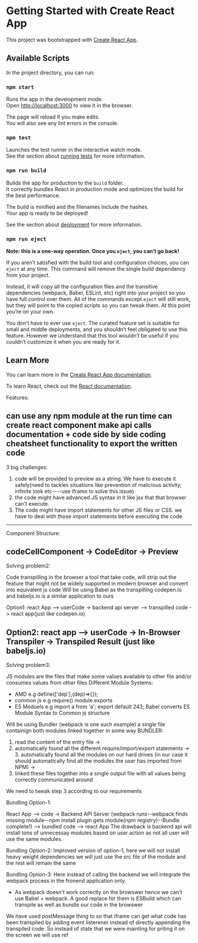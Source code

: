 # Getting Started with Create React App

This project was bootstrapped with [Create React App](https://github.com/facebook/create-react-app).

## Available Scripts

In the project directory, you can run:

### `npm start`

Runs the app in the development mode.\
Open [http://localhost:3000](http://localhost:3000) to view it in the browser.

The page will reload if you make edits.\
You will also see any lint errors in the console.

### `npm test`

Launches the test runner in the interactive watch mode.\
See the section about [running tests](https://facebook.github.io/create-react-app/docs/running-tests) for more information.

### `npm run build`

Builds the app for production to the `build` folder.\
It correctly bundles React in production mode and optimizes the build for the best performance.

The build is minified and the filenames include the hashes.\
Your app is ready to be deployed!

See the section about [deployment](https://facebook.github.io/create-react-app/docs/deployment) for more information.

### `npm run eject`

**Note: this is a one-way operation. Once you `eject`, you can’t go back!**

If you aren’t satisfied with the build tool and configuration choices, you can `eject` at any time. This command will remove the single build dependency from your project.

Instead, it will copy all the configuration files and the transitive dependencies (webpack, Babel, ESLint, etc) right into your project so you have full control over them. All of the commands except `eject` will still work, but they will point to the copied scripts so you can tweak them. At this point you’re on your own.

You don’t have to ever use `eject`. The curated feature set is suitable for small and middle deployments, and you shouldn’t feel obligated to use this feature. However we understand that this tool wouldn’t be useful if you couldn’t customize it when you are ready for it.

## Learn More

You can learn more in the [Create React App documentation](https://facebook.github.io/create-react-app/docs/getting-started).

To learn React, check out the [React documentation](https://reactjs.org/).


Features:

can use any npm module at the run time
can create react component
make api calls
documentation + code side by side
coding cheatsheet
functionality to export the written code
----------------------------------------

3 big challenges:

1. code will be provided to preview as a string. We have to execute it safely(need to tackles situations like prevention of malicious activity, infinite look etc----use iframe to solve this issue)
2. the code might have advanced JS syntax in it like jsx that that browser can't execute.
3. The code might have import statements for other JS files or CSS. we have to deal with those import statements before executing the code
-----------------------------------------

Component Structure:

codeCellComponent -> CodeEditor
		  -> Preview 
-----------------------------------------

Solving problem2:

Code transpilling in the browser
a tool that take code, will strip out the feature that might not be widely supported in modern browser and convert into equivalent js code
Will be using Babel as the transpilling
codepen.io and babeljs.io is a similar application to ours

Option1: react App --> userCode -> backend api server --> transpilled code -> react app(just like codepen.io)

Option2: react app --> userCode -> In-Browser Transpiler -> Transpiled Result (just like babeljs.io)
------------------------------------------

Solving problem3:

JS modules are the files that make some values available to other file and/or consumes values from other files
Different Module Systems:
- AMD e.g define(['dep'],(dep)=>{});
- common js e.g require()  module.exports
- ES Moduels e.g import a from 'a';   export default 243;
Babel converts ES Module Syntax to Common js structure

Will be using Bundler (webpack is one such example) a single file containign both modules linked together in some way
BUNDLER: 
1. read the content of the entry file -> 
2. automatically found all the different require/import/export statements -> 3. automatically found all the modules on our hard drives (in our case it should automatically find all the modules the user has imported from NPM) -> 
3. linked these files together into a single output file with all values being correctly communicated around

We need to tweak step 3 according to our requirements

Bundling Option-1:

React App --> code -> Backend API Server (webpack runs--webpack finds missing module--npm install plugin gets module(npm registry)--Bundle complete!) --> bundled code --> react App
The drawback is backend api will install tons of unnecessay modules based on user action as not all user will use the same modules.

Bundling Option-2:
Improved version of option-1, here we will not install heavy weight dependencies we will just use the src file of the module and the rest will remain the same

Bundling Option-3:
Here instead of calling the backend we will integrate the webpack process in the fronend application only.

* As webpack doesn't work correctly on the browswer hence we can't use Babel + webpack. A good replace for them is ESBuild which can transpile as well as bundle our code in the browswer

We have used postMessage thing to so that iframe can get what code has been transplied by adding event listerener instead of directly appending the transpiled code. So instead of state that we were mainting for priting it on the screen we will use ref